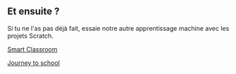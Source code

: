 ## Et ensuite ?

Si tu ne l'as pas déjà fait, essaie notre autre apprentissage machine avec les projets Scratch.

[Smart Classroom](https://projects.raspberrypi.org/en/projects/smart-classroom)

[Journey to school](https://projects.raspberrypi.org/en/projects/journey-to-school)